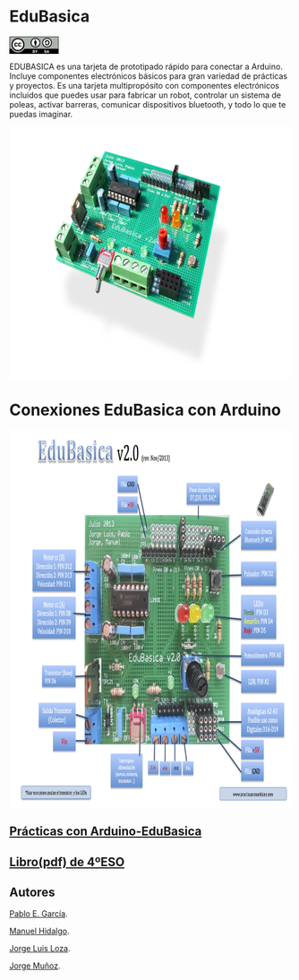 # EduBasica
<a href="" target="_blank"><img width="88" height="31" border="0" align="center" src="img/ccbysa.png "/></a>

EDUBASICA es una tarjeta de prototipado rápido para conectar a Arduino. Incluye componentes electrónicos básicos para gran variedad de prácticas y proyectos. Es una tarjeta multipropósito con componentes electrónicos incluidos que puedes usar para fabricar un robot, controlar un sistema de poleas, activar barreras, comunicar dispositivos bluetooth, y todo lo que te puedas imaginar.

<a href="" target="_blank"><img width="600" height="450" border="0" align="center" src="img/edubasica01.jpg  "/></a>

# Conexiones EduBasica con Arduino

<a href="" target="_blank"><img width="1050" height="675" border="0" align="center" src="img/EdubasicaQuickStartGuide-2.png "/></a>

## [Prácticas con Arduino-EduBasica](https://edubasica.github.io/manual/index.html)

## [Libro(pdf) de 4ºESO](https://www.dropbox.com/s/mtubbro328of7fd/PracticasConArduino2-2.pdf?dl=0)

## Autores
[Pablo E. García](https://www.linkedin.com/in/pablo-evaristo-garc%C3%ADa-palacios-083a5483).

[Manuel Hidalgo](https://es.linkedin.com/in/manuel-hidalgo-díaz-b95b467b).

[Jorge Luis Loza](https://es.linkedin.com/in/jorgeluisloza).

[Jorge Muñoz](https://es.linkedin.com/in/jorge-mu%C3%B1oz-8a641160/es).

